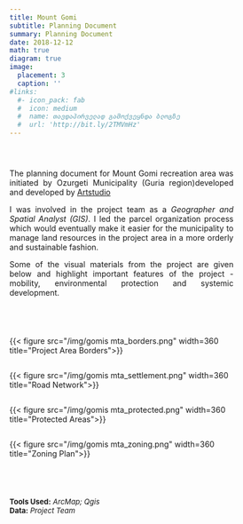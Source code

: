 ```yaml
---
title: Mount Gomi
subtitle: Planning Document
summary: Planning Document
date: 2018-12-12
math: true
diagram: true
image: 
  placement: 3
  caption: ''
#links:
  #- icon_pack: fab
  #  icon: medium
  #  name: თავდაპირველად გამოქვეყნდა ბლოგზე
  #  url: 'http://bit.ly/2TMVmHz'
---
```


<style>

</style>
<p style="padding: 0 7em 2em 0;"></p>
<p align="justify">
    The planning document for Mount Gomi recreation area was initiated by Ozurgeti Municipality (Guria region)developed and developed by <a href="https://artstudio.ge/Home/Project/3048">Artstudio</a></p>
<p align="justify">
    I was involved in the project team as a <i>Geographer and Spatial Analyst (GIS)</i>. I led the parcel organization process which would eventually make it easier for the municipality to manage land resources in the project area in a more orderly and sustainable fashion.</p>
<p align="justify">
    Some of the visual materials from the project are given below and highlight important features of the project - mobility, environmental protection and systemic development.</p>
<p style="padding: 0 7em 2em 0;"></p>
<!DOCTYPE html>
<html>
<head>
<meta name="viewport" content="width=device-width, initial-scale=1">
<style>
* {
  box-sizing: border-box;
}

/* Create two equal columns that floats next to each other */
.column {
  float: left;
  width: 50%;
  padding: 10px;
}

/* Clear floats after the columns */
.row:after {
  content: "";
  display: table;
  clear: both;
}

/* Responsive layout - makes the two columns stack on top of each other instead of next to each other */
@media screen and (max-width: 600px) {
  .column {
    width: 100%;
  }
}
</style>
</head>
<body>

<div class="row">
  <div class="column" style="">
    <p>{{< figure src="/img/gomis mta_borders.png" width=360 title="Project Area Borders">}}</p>
  </div>
  <div class="column" style="">
    <p>{{< figure src="/img/gomis mta_settlement.png" width=360 title="Road Network">}}</p>
  </div>
</div>
<div class="row">
  <div class="column" style="">
    <p>{{< figure src="/img/gomis mta_protected.png" width=360 title="Protected Areas">}}</p>
  </div>
  <div class="column" style="">
    <p>{{< figure src="/img/gomis mta_zoning.png" width=360 title="Zoning Plan">}}</p>
  </div>
</div>
</body>
</html>
<p style="padding: 0 7em 2em 0;"></p>

<font size="2">
    <b>Tools Used:</b> <i>ArcMap; Qgis</i>  <br> <b>Data:</b> <i>Project Team</i></a>
</font>
